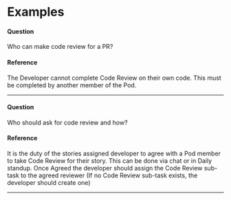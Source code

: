 # Examples

#### Question
Who can make code review for a PR?

#### Reference
The Developer cannot complete Code Review on their own code.
This must be completed by another member of the Pod.

--------------------------------------------------------------

#### Question
Who should ask for code review and how?

#### Reference
It is the duty of the stories assigned developer to agree with a Pod member to take Code Review for their story.
This can be done via chat or in Daily standup. Once Agreed the developer should assign the Code Review sub-task to the agreed reviewer 
(If no Code Review sub-task exists, the developer should create one)

--------------------------------------------------------------
